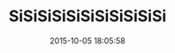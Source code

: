 ---
layout: notations-single.hbs
title: SiSiSiSiSiSiSiSiSiSiSi
director: Juan Camilo González
year: 2011
date: 2015-10-05 18:05:58
description: ...
image: https://farm6.staticflickr.com/5658/21936516296_4be6d97d82_b.jpg
thumb: https://farm6.staticflickr.com/5658/21936516296_4be6d97d82.jpg
scripts:
  - Functions
poster: SiSiSiSiSiSiSiSiSiSiSi-poster.jpg
videos:
  - mp4: SiSiSiSiSiSiSiSiSiSiSi.mp4
  #- webm: a-chairy-tale.webm
  #- ogg: a-chairy-tale.ogv
gFont: "Geo|Warnes"
---